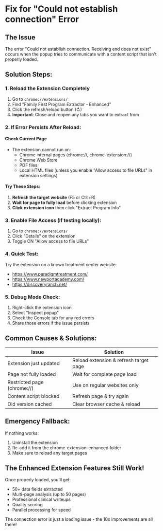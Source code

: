 # Fix for "Could not establish connection" Error

## The Issue
The error "Could not establish connection. Receiving end does not exist" occurs when the popup tries to communicate with a content script that isn't properly loaded.

## Solution Steps:

### 1. Reload the Extension Completely
1. Go to `chrome://extensions/`
2. Find "Family First Program Extractor - Enhanced"
3. Click the refresh/reload button (↻)
4. **Important**: Close and reopen any tabs you want to extract from

### 2. If Error Persists After Reload:

#### Check Current Page
- The extension cannot run on:
  - Chrome internal pages (chrome://, chrome-extension://)
  - Chrome Web Store
  - PDF files
  - Local HTML files (unless you enable "Allow access to file URLs" in extension settings)

#### Try These Steps:
1. **Refresh the target website** (F5 or Ctrl+R)
2. **Wait for page to fully load** before clicking extension
3. **Click extension icon** then click "Extract Program Info"

### 3. Enable File Access (if testing locally):
1. Go to `chrome://extensions/`
2. Click "Details" on the extension
3. Toggle ON "Allow access to file URLs"

### 4. Quick Test:
Try the extension on a known treatment center website:
- https://www.paradigmtreatment.com/
- https://www.newportacademy.com/
- https://discoveryranch.net/

### 5. Debug Mode Check:
1. Right-click the extension icon
2. Select "Inspect popup"
3. Check the Console tab for any red errors
4. Share those errors if the issue persists

## Common Causes & Solutions:

| Issue | Solution |
|-------|----------|
| Extension just updated | Reload extension & refresh target page |
| Page not fully loaded | Wait for complete page load |
| Restricted page (chrome://) | Use on regular websites only |
| Content script blocked | Refresh page & try again |
| Old version cached | Clear browser cache & reload |

## Emergency Fallback:
If nothing works:
1. Uninstall the extension
2. Re-add it from the chrome-extension-enhanced folder
3. Make sure to reload any target pages

## The Enhanced Extension Features Still Work!
Once properly loaded, you'll get:
- 50+ data fields extracted
- Multi-page analysis (up to 50 pages)
- Professional clinical writeups
- Quality scoring
- Parallel processing for speed

The connection error is just a loading issue - the 10x improvements are all there!
